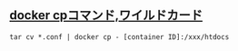 ## [docker cpコマンド,ワイルドカード](https://teratail.com/questions/329443)

```
tar cv *.conf | docker cp - [container ID]:/xxx/htdocs
```
